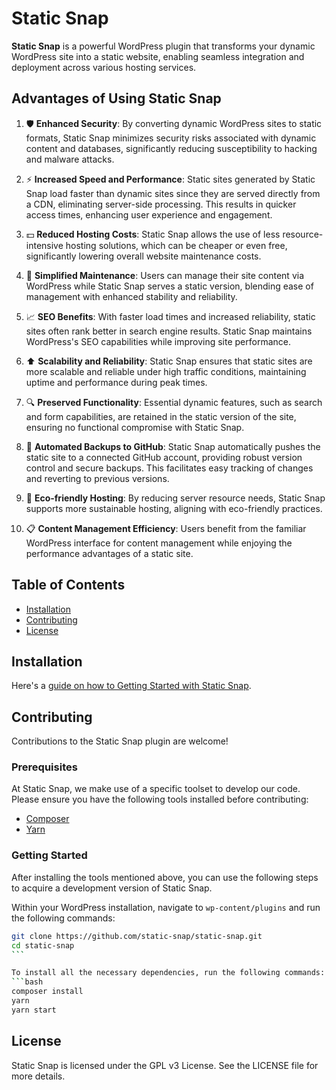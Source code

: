 # Static Snap

**Static Snap** is a powerful WordPress plugin that transforms your dynamic WordPress site into a static website, enabling seamless integration and deployment across various hosting services.

## Advantages of Using Static Snap

1. :shield: **Enhanced Security**: By converting dynamic WordPress sites to static formats, Static Snap minimizes security risks associated with dynamic content and databases, significantly reducing susceptibility to hacking and malware attacks.

2. :zap: **Increased Speed and Performance**: Static sites generated by Static Snap load faster than dynamic sites since they are served directly from a CDN, eliminating server-side processing. This results in quicker access times, enhancing user experience and engagement.

3. :dollar: **Reduced Hosting Costs**: Static Snap allows the use of less resource-intensive hosting solutions, which can be cheaper or even free, significantly lowering overall website maintenance costs.

4. :wrench: **Simplified Maintenance**: Users can manage their site content via WordPress while Static Snap serves a static version, blending ease of management with enhanced stability and reliability.

5. :chart_with_upwards_trend: **SEO Benefits**: With faster load times and increased reliability, static sites often rank better in search engine results. Static Snap maintains WordPress's SEO capabilities while improving site performance.

6. :arrow_up: **Scalability and Reliability**: Static Snap ensures that static sites are more scalable and reliable under high traffic conditions, maintaining uptime and performance during peak times.

7. :mag: **Preserved Functionality**: Essential dynamic features, such as search and form capabilities, are retained in the static version of the site, ensuring no functional compromise with Static Snap.

8. :repeat: **Automated Backups to GitHub**: Static Snap automatically pushes the static site to a connected GitHub account, providing robust version control and secure backups. This facilitates easy tracking of changes and reverting to previous versions.

9. :deciduous_tree: **Eco-friendly Hosting**: By reducing server resource needs, Static Snap supports more sustainable hosting, aligning with eco-friendly practices.

10. :clipboard: **Content Management Efficiency**: Users benefit from the familiar WordPress interface for content management while enjoying the performance advantages of a static site.

## Table of Contents

- [Installation](#installation)
- [Contributing](#contributing)
- [License](#license)

## Installation

Here's a [guide on how to Getting Started with Static Snap](https://docs.staticsnap.com/en/getting-started/).

## Contributing

Contributions to the Static Snap plugin are welcome!

### Prerequisites

At Static Snap, we make use of a specific toolset to develop our code. Please ensure you have the following tools installed before contributing:

- [Composer](https://getcomposer.org/)
- [Yarn](https://yarnpkg.com/)

### Getting Started

After installing the tools mentioned above, you can use the following steps to acquire a development version of Static Snap.

Within your WordPress installation, navigate to `wp-content/plugins` and run the following commands:

````bash
git clone https://github.com/static-snap/static-snap.git
cd static-snap
```

To install all the necessary dependencies, run the following commands:
```bash
composer install
yarn
yarn start
````

## License

Static Snap is licensed under the GPL v3 License. See the LICENSE file for more details.
